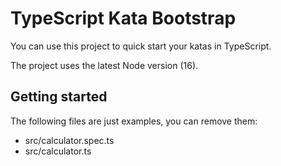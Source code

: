# TypeScript Kata Bootstrap

You can use this project to quick start your katas in TypeScript.

The project uses the latest Node version (16).

## Getting started

The following files are just examples, you can remove them:

- src/calculator.spec.ts
- src/calculator.ts
